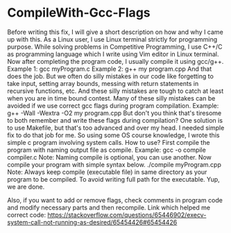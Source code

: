 # CompileWith-Gcc-Flags
Before writing this fix, I will give a short description
on how and why I came up with this.
As a Linux user, I use Linux terminal strictly for programming purpose.
While solving problems in Competitive Programming, I use C++/C as programming language
which I write using Vim editor in Linux terminal.
Now after completing the program code, I usually compile it using gcc/g++.
Example 1: gcc myProgram.c
Example 2: g++ my program.cpp
And that does the job.
But we often do silly mistakes in our code like forgetting to take input,
setting array bounds, messing with return statements in recursive functions, etc.
And these silly mistakes are tough to catch at least when you are in time bound contest.
Many of these silly mistakes can be avoided if we use correct gcc flags during program compilation.
Example: g++ -Wall -Wextra -O2 my program.cpp
But don't you think that's tiresome to both remember and write these flags during compilation?
One solution is to use Makefile, but that's too advanced and over my head.
I needed simple fix to do that job for me. So using some OS course knowledge, I wrote this simple c program involving system calls.
How to use?
First compile the program with naming output file as compile.
Example: gcc -o compile compiler.c 
Note: Naming compile is optional, you can use another.
Now compile your program with simple syntax below.
./compile myProgram.cpp
Note: Always keep compile (executable file) in same directory as your program to be compiled. To avoid writing full path for the executable.
Yup, we are done.

Also, if you want to add or remove flags, check comments in program code and modify necessary parts and then recompile.
Link which helped me correct code: https://stackoverflow.com/questions/65446902/execv-system-call-not-running-as-desired/65454426#65454426
